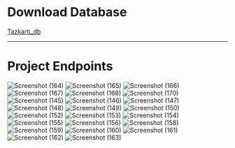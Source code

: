 <h1>Download Database</h1>
<a href="https://www.file.io/i8Go/download/AKkcE2HC2cuN" target="_blank">Tazkarti_db</a>
<hr>
<h1>Project Endpoints</h1>
<img src="https://github.com/user-attachments/assets/943c2f98-8f5e-4ccf-b337-b5e0112ff463" alt="Screenshot (164)">
<img src="https://github.com/user-attachments/assets/892b796e-9030-4b47-bcca-7a97156319c8" alt="Screenshot (165)">
<img src="https://github.com/user-attachments/assets/394e2e35-3a64-438f-9d8a-dbcd009a3f79" alt="Screenshot (166)">
<img src="https://github.com/user-attachments/assets/59aa798f-6012-439c-a976-97c42739a741" alt="Screenshot (167)">
<img src="https://github.com/user-attachments/assets/20dfcc3b-2b8b-45c3-961a-e84231472d6b" alt="Screenshot (168)">
<img src="https://github.com/user-attachments/assets/d34e27d7-837f-48e8-9d32-85623cfbb30a" alt="Screenshot (170)">
<img src="https://github.com/user-attachments/assets/bb828ffd-adbe-4919-b298-343575935c2d" alt="Screenshot (145)">
<img src="https://github.com/user-attachments/assets/30e3b9c3-49db-4d45-b9ca-3671b158e4bb" alt="Screenshot (146)">
<img src="https://github.com/user-attachments/assets/26eb5fcf-814f-42c8-aef2-3c4f2ed6f243" alt="Screenshot (147)">
<img src="https://github.com/user-attachments/assets/05ce265d-434f-433f-b9ae-d3042c8ad42f" alt="Screenshot (148)">
<img src="https://github.com/user-attachments/assets/aeeb6695-c82e-4071-a8b8-29823299816c" alt="Screenshot (149)">
<img src="https://github.com/user-attachments/assets/c7f864eb-ab11-4f21-b751-a09c8ec6d4a5" alt="Screenshot (150)">
<img src="https://github.com/user-attachments/assets/2761c470-0d38-49b8-b641-b6e86603f90f" alt="Screenshot (152)">
<img src="https://github.com/user-attachments/assets/a48345fb-a187-45e0-a5b7-49cbba62ac7a" alt="Screenshot (153)">
<img src="https://github.com/user-attachments/assets/ca62d4cc-7d18-42f4-b966-63dd90852bf6" alt="Screenshot (154)">
<img src="https://github.com/user-attachments/assets/14bb07b2-0608-46fd-96a2-91fd09050bf0" alt="Screenshot (155)">
<img src="https://github.com/user-attachments/assets/f5d39f47-5b55-44f4-9f22-cac64cdc6e5f" alt="Screenshot (156)">
<img src="https://github.com/user-attachments/assets/a41ec244-be75-4311-952a-9d9bdab5814a" alt="Screenshot (158)">
<img src="https://github.com/user-attachments/assets/5b4e9e7e-0a86-42ae-91fc-d6981f9f4cdb" alt="Screenshot (159)">
<img src="https://github.com/user-attachments/assets/1930745f-fa6b-46a6-9a9d-fadf0fe197d8" alt="Screenshot (160)">
<img src="https://github.com/user-attachments/assets/fd5e27e5-8186-4663-b7cf-3589a4681ae9" alt="Screenshot (161)">
<img src="https://github.com/user-attachments/assets/55670e8e-dceb-40ab-83a5-b607bb0d7c17" alt="Screenshot (162)">
<img src="https://github.com/user-attachments/assets/73c0a749-a298-4e05-85b2-5017b4c2c80a" alt="Screenshot (163)">
